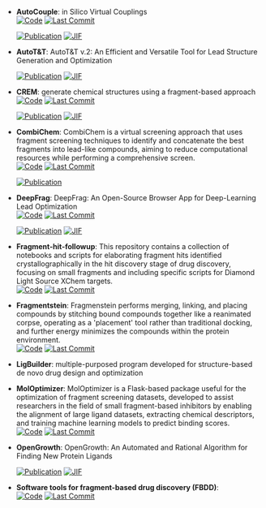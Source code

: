 



- **AutoCouple**: in Silico Virtual Couplings  
    [![Code](https://img.shields.io/github/stars/Caflisch-Group/AutoCouple_Python-based?style=for-the-badge&logo=github)](https://github.com/Caflisch-Group/AutoCouple_Python-based) 
    [![Last Commit](https://img.shields.io/github/last-commit/Caflisch-Group/AutoCouple_Python-based?style=for-the-badge&logo=github)](https://github.com/Caflisch-Group/AutoCouple_Python-based) 

    [![Publication](https://img.shields.io/badge/Publication-Citations:30-blue?style=for-the-badge&logo=bookstack)](https://doi.org/10.1021/acscentsci.7b00401) 
    [![JIF](https://img.shields.io/badge/Impact_Factor-12.70-purple?style=for-the-badge&logo=academia)](https://doi.org/10.1021/acscentsci.7b00401)



- **AutoT&T**: AutoT&T v.2: An Efficient and Versatile Tool for Lead Structure Generation and Optimization  

    [![Publication](https://img.shields.io/badge/Publication-Citations:23-blue?style=for-the-badge&logo=bookstack)](https://doi.org/10.1021/acs.jcim.5b00691) 
    [![JIF](https://img.shields.io/badge/Impact_Factor-5.60-purple?style=for-the-badge&logo=academia)](https://doi.org/10.1021/acs.jcim.5b00691)



- **CREM**: generate chemical structures using a fragment-based approach  
    [![Code](https://img.shields.io/github/stars/DrrDom/crem?style=for-the-badge&logo=github)](https://github.com/DrrDom/crem) 
    [![Last Commit](https://img.shields.io/github/last-commit/DrrDom/crem?style=for-the-badge&logo=github)](https://github.com/DrrDom/crem) 

    [![Publication](https://img.shields.io/badge/Publication-Citations:58-blue?style=for-the-badge&logo=bookstack)](https://doi.org/10.1186/s13321-020-00431-w) 
    [![JIF](https://img.shields.io/badge/Impact_Factor-7.10-purple?style=for-the-badge&logo=academia)](https://doi.org/10.1186/s13321-020-00431-w)



- **CombiChem**: CombiChem is a virtual screening approach that uses fragment screening techniques to identify and concatenate the best fragments into lead-like compounds, aiming to reduce computational resources while performing a comprehensive screen.  
    [![Code](https://img.shields.io/github/stars/karanicolaslab/combichem?style=for-the-badge&logo=github)](https://github.com/karanicolaslab/combichem) 
    [![Last Commit](https://img.shields.io/github/last-commit/karanicolaslab/combichem?style=for-the-badge&logo=github)](https://github.com/karanicolaslab/combichem) 

    [![Publication](https://img.shields.io/badge/Publication-Citations:0-blue?style=for-the-badge&logo=bookstack)](https://doi.org/10.1021/acs.jcim.1c00630.s001) 



- **DeepFrag**: DeepFrag: An Open-Source Browser App for Deep-Learning Lead Optimization  
    [![Code](https://img.shields.io/github/stars/durrantlab/deepfrag/?style=for-the-badge&logo=github)](https://github.com/durrantlab/deepfrag/) 
    [![Last Commit](https://img.shields.io/github/last-commit/durrantlab/deepfrag/?style=for-the-badge&logo=github)](https://github.com/durrantlab/deepfrag/) 

    [![Publication](https://img.shields.io/badge/Publication-Citations:27-blue?style=for-the-badge&logo=bookstack)](https://doi.org/10.1021/acs.jcim.1c00103) 
    [![JIF](https://img.shields.io/badge/Impact_Factor-5.60-purple?style=for-the-badge&logo=academia)](https://doi.org/10.1021/acs.jcim.1c00103)



- **Fragment-hit-followup**: This repository contains a collection of notebooks and scripts for elaborating fragment hits identified crystallographically in the hit discovery stage of drug discovery, focusing on small fragments and including specific scripts for Diamond Light Source XChem targets.  
    [![Code](https://img.shields.io/github/stars/matteoferla/Fragment-hit-follow-up-chemistry?style=for-the-badge&logo=github)](https://github.com/matteoferla/Fragment-hit-follow-up-chemistry) 
    [![Last Commit](https://img.shields.io/github/last-commit/matteoferla/Fragment-hit-follow-up-chemistry?style=for-the-badge&logo=github)](https://github.com/matteoferla/Fragment-hit-follow-up-chemistry) 




- **Fragmentstein**: Fragmenstein performs merging, linking, and placing compounds by stitching bound compounds together like a reanimated corpse, operating as a 'placement' tool rather than traditional docking, and further energy minimizes the compounds within the protein environment.  
    [![Code](https://img.shields.io/github/stars/matteoferla/Fragmenstein?style=for-the-badge&logo=github)](https://github.com/matteoferla/Fragmenstein) 
    [![Last Commit](https://img.shields.io/github/last-commit/matteoferla/Fragmenstein?style=for-the-badge&logo=github)](https://github.com/matteoferla/Fragmenstein) 




- **LigBuilder**: multiple-purposed program developed for structure-based de novo drug design and optimization  




- **MolOptimizer**: MolOptimizer is a Flask-based package useful for the optimization of fragment screening datasets, developed to assist researchers in the field of small fragment-based inhibitors by enabling the alignment of large ligand datasets, extracting chemical descriptors, and training machine learning models to predict binding scores.  
    [![Code](https://img.shields.io/github/stars/csbarak/MolOpt_Students_2023?style=for-the-badge&logo=github)](https://github.com/csbarak/MolOpt_Students_2023) 
    [![Last Commit](https://img.shields.io/github/last-commit/csbarak/MolOpt_Students_2023?style=for-the-badge&logo=github)](https://github.com/csbarak/MolOpt_Students_2023) 




- **OpenGrowth**: OpenGrowth: An Automated and Rational Algorithm for Finding New Protein Ligands  

    [![Publication](https://img.shields.io/badge/Publication-Citations:54-blue?style=for-the-badge&logo=bookstack)](https://doi.org/10.1021/acs.jmedchem.5b00886) 
    [![JIF](https://img.shields.io/badge/Impact_Factor-6.80-purple?style=for-the-badge&logo=academia)](https://doi.org/10.1021/acs.jmedchem.5b00886)



- **Software tools for fragment-based drug discovery (FBDD)**:   
    [![Code](https://img.shields.io/github/stars/PatWalters/fragment_expansion/blob/master/fragment_expansion.ipynb?style=for-the-badge&logo=github)](https://github.com/PatWalters/fragment_expansion/blob/master/fragment_expansion.ipynb) 
    [![Last Commit](https://img.shields.io/github/last-commit/PatWalters/fragment_expansion/blob/master/fragment_expansion.ipynb?style=for-the-badge&logo=github)](https://github.com/PatWalters/fragment_expansion/blob/master/fragment_expansion.ipynb) 



